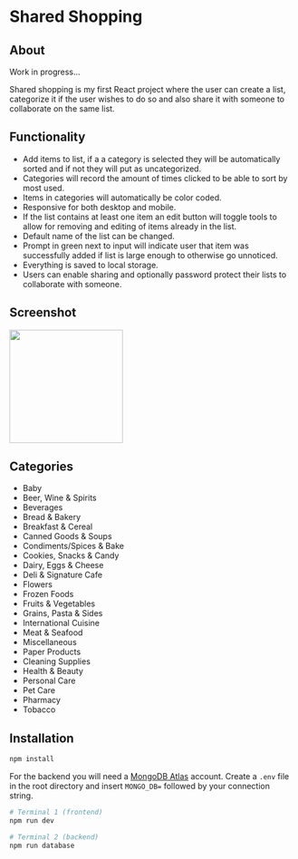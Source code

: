 # Shared Shopping

## About

Work in progress...

Shared shopping is my first React project where the user can create a list, categorize it if the user wishes to do so and also share it with someone to collaborate on the same list.

## Functionality

- Add items to list, if a a category is selected they will be automatically sorted and if not they will put as uncategorized.
- Categories will record the amount of times clicked to be able to sort by most used.
- Items in categories will automatically be color coded.
- Responsive for both desktop and mobile.
- If the list contains at least one item an edit button will toggle tools to allow for removing and editing of items already in the list.
- Default name of the list can be changed.
- Prompt in green next to input will indicate user that item was successfully added if list is large enough to otherwise go unnoticed.
- Everything is saved to local storage.
- Users can enable sharing and optionally password protect their lists to collaborate with someone.

## Screenshot

<img src="https://user-images.githubusercontent.com/72305598/128172799-01faa1c0-5d6d-4b7f-b327-88a59ec074d4.png" width="200px">

## Categories

- Baby
- Beer, Wine & Spirits
- Beverages
- Bread & Bakery
- Breakfast & Cereal
- Canned Goods & Soups
- Condiments/Spices & Bake
- Cookies, Snacks & Candy
- Dairy, Eggs & Cheese
- Deli & Signature Cafe
- Flowers
- Frozen Foods
- Fruits & Vegetables
- Grains, Pasta & Sides
- International Cuisine
- Meat & Seafood
- Miscellaneous
- Paper Products
- Cleaning Supplies
- Health & Beauty
- Personal Care
- Pet Care
- Pharmacy
- Tobacco

## Installation

```bash
npm install
```

For the backend you will need a [MongoDB Atlas](https://www.mongodb.com/cloud/atlas) account. Create a `.env` file in the root directory and insert `MONGO_DB=` followed by your connection string.

```bash
# Terminal 1 (frontend)
npm run dev
```

```bash
# Terminal 2 (backend)
npm run database
```
